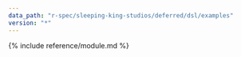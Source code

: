 ```yaml
---
data_path: "r-spec/sleeping-king-studios/deferred/dsl/examples"
version: "*"
---
```


{% include reference/module.md %}
